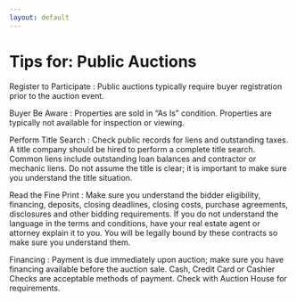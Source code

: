 ```yaml
---
layout: default
---
```


# Tips for: Public Auctions

Register to Participate
:    Public auctions typically require buyer registration prior to the auction event. 

Buyer Be Aware
:     Properties are sold in “As Is” condition. Properties are typically not available for inspection or viewing. 

Perform Title Search
:    Check public records for liens and outstanding taxes.  A title company should be hired to perform a complete title search. Common liens include outstanding loan balances and contractor or mechanic liens. Do not assume the title is clear; it is important to make sure you understand the title situation. 

Read the Fine Print
:    Make sure you understand the bidder eligibility, financing, deposits, closing deadlines, closing costs, purchase agreements, disclosures and other bidding requirements. If you do not understand the language in the terms and conditions, have your real estate agent or attorney explain it to you. You will be legally bound by these contracts so make sure you understand them.

Financing
:    Payment is due immediately upon auction; make sure you have financing available before the auction sale.  Cash, Credit Card or Cashier Checks are acceptable methods of payment.  Check with Auction House for requirements. 

